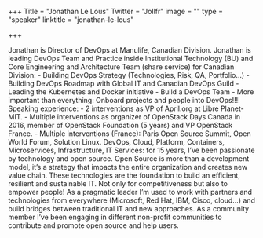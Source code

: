 +++
Title = "Jonathan Le Lous"
Twitter = "Jollfr"
image = ""
type = "speaker"
linktitle = "jonathan-le-lous"

+++

Jonathan is Director of DevOps at Manulife, Canadian Division. Jonathan is leading DevOps Team and Practice inside Institutional Technology (BU) and Core Engineering and Architecture Team (share service) for Canadian Division: - Building DevOps Strategy (Technologies, Risk, QA, Portfolio…) - Building DevOps Roadmap with Global IT and Canadian DevOps Guild - Leading the Kubernetes and Docker initiative - Build a DevOps Team - More important than everything: Onboard projects and people into DevOps!!!! Speaking experience: - 2 interventions as VP of April.org at Libre Planet- MIT. - Multiple interventions as organizer of OpenStack Days Canada in 2016, member of OpenStack Foundation (5 years) and VP OpenStack France. - Multiple interventions (France): Paris Open Source Summit, Open World Forum, Solution Linux. DevOps, Cloud, Platform, Containers, Microservices, Infrastructure, IT Services: for 15 years, I’ve been passionate by technology and open source. Open Source is more than a development model, it’s a strategy that impacts the entire organization and creates new value chain. These technologies are the foundation to build an efficient, resilient and sustainable IT. Not only for competitiveness but also to empower people! As a pragmatic leader I’m used to work with partners and technologies from everywhere (Microsoft, Red Hat, IBM, Cisco, cloud…) and build bridges between traditional IT and new approaches. As a community member I’ve been engaging in different non-profit communities to contribute and promote open source and help users.